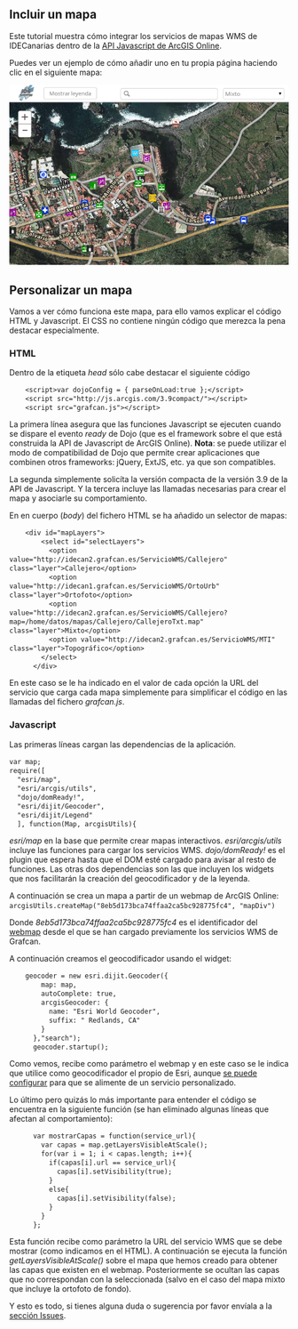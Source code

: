 ## Incluir un mapa ##

Este tutorial muestra cómo integrar los servicios de mapas WMS de IDECanarias dentro de la [API Javascript de ArcGIS Online](http://js.arcgis.com).

Puedes ver un ejemplo de cómo añadir uno en tu propia página haciendo clic en el siguiente mapa:  

![Mapa Grafcan](thumbnail.png)

## Personalizar un mapa ##

Vamos a ver cómo funciona este mapa, para ello vamos explicar el código HTML y Javascript. El CSS no contiene ningún código que merezca la pena destacar especialmente.

### HTML ###

Dentro de la etiqueta *head* sólo cabe destacar el siguiente código  
```
	<script>var dojoConfig = { parseOnLoad:true };</script>	
	<script src="http://js.arcgis.com/3.9compact/"></script>
	<script src="grafcan.js"></script>
```

La primera línea asegura que las funciones Javascript se ejecuten cuando se dispare el evento *ready* de Dojo (que es el framework sobre el que está construida la API de Javascript de ArcGIS Online). 
__Nota__: se puede utilizar el modo de compatibilidad de Dojo que permite crear aplicaciones que combinen otros frameworks: jQuery, ExtJS, etc. ya que son compatibles.

La segunda simplemente solicíta la versión compacta de la versión 3.9 de la API de Javascript. Y la tercera incluye las llamadas necesarias para crear el mapa y asociarle su comportamiento.

En en cuerpo (*body*) del fichero HTML se ha añadido un selector de mapas:

```
	<div id="mapLayers">
        <select id="selectLayers">
          <option value="http://idecan2.grafcan.es/ServicioWMS/Callejero" class="layer">Callejero</option>
          <option value="http://idecan1.grafcan.es/ServicioWMS/OrtoUrb" class="layer">Ortofoto</option>
          <option value="http://idecan2.grafcan.es/ServicioWMS/Callejero?map=/home/datos/mapas/Callejero/CallejeroTxt.map" class="layer">Mixto</option>
          <option value="http://idecan2.grafcan.es/ServicioWMS/MTI" class="layer">Topográfico</option>
        </select>
      </div>
```

En este caso se le ha indicado en el valor de cada opción la URL del servicio que carga cada mapa simplemente para simplificar el código en las llamadas del fichero *grafcan.js*.

### Javascript ###

Las primeras líneas cargan las dependencias de la aplicación.

```
var map;
require([
  "esri/map",
  "esri/arcgis/utils",
  "dojo/domReady!",
  "esri/dijit/Geocoder",
  "esri/dijit/Legend"
  ], function(Map, arcgisUtils){
``` 

*esri/map* en la base que permite crear mapas interactivos. *esri/arcgis/utils* incluye las funciones para cargar los servicios WMS. *dojo/domReady!* es el plugin que espera hasta que el DOM esté cargado para avisar al resto de funciones. Las otras dos dependencias son las que incluyen los widgets que nos facilitarán la creación del geocodificador y de la leyenda.

A continuación se crea un mapa a partir de un webmap de ArcGIS Online:
	```
	arcgisUtils.createMap("8eb5d173bca74ffaa2ca5bc928775fc4", "mapDiv")
	```

Donde *8eb5d173bca74ffaa2ca5bc928775fc4* es el identificador del [webmap](http://hhkaos.maps.arcgis.com/home/webmap/viewer.html?webmap=8eb5d173bca74ffaa2ca5bc928775fc4) desde el que se han cargado previamente los servicios WMS de Grafcan.

A continuación creamos el geocodificador usando el widget:

```
	geocoder = new esri.dijit.Geocoder({
        map: map,
        autoComplete: true,
        arcgisGeocoder: {
          name: "Esri World Geocoder",
          suffix: " Redlands, CA"
        }
      },"search");
      geocoder.startup();
```

Como vemos, recibe como parámetro el webmap y en este caso se le indica que utilice como geocodificador el propio de Esri, aunque [se puede configurar](https://developers.arcgis.com/javascript/jssamples/locator_service.html) para que se alimente de un servicio personalizado.

Lo último pero quizás lo más importante para entender el código se encuentra en la siguiente función (se han eliminado algunas líneas que afectan al comportamiento):

```
      var mostrarCapas = function(service_url){
        var capas = map.getLayersVisibleAtScale();
        for(var i = 1; i < capas.length; i++){
          if(capas[i].url == service_url){
            capas[i].setVisibility(true);
          }
          else{
            capas[i].setVisibility(false);
          }
        }
      }; 
```

Esta función recibe como parámetro la URL del servicio WMS que se debe mostrar (como indicamos en el HTML). A continuación se ejecuta la función *getLayersVisibleAtScale()* sobre el mapa que hemos creado para obtener las capas que existen en el webmap. Posteriormente se ocultan las capas que no correspondan con la seleccionada (salvo en el caso del mapa mixto que incluye la ortofoto de fondo). 

Y esto es todo, si tienes alguna duda o sugerencia por favor envíala a la [sección Issues](https://github.com/esri-es/grafcan-wms-webmap/issues).